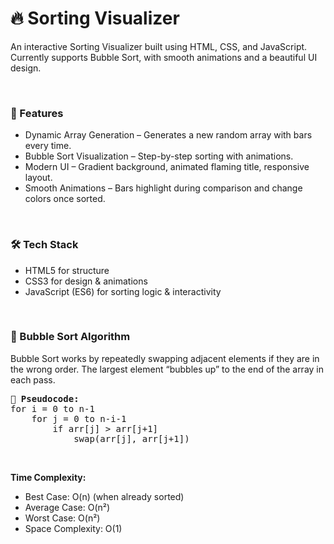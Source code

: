 <div><h1>🔥 Sorting Visualizer</h1>

<p>An interactive Sorting Visualizer built using HTML, CSS, and JavaScript.
Currently supports Bubble Sort, with smooth animations and a beautiful UI design.</p>
<br/>   

<h3>🎯 Features</h3>
<ul>
<li>Dynamic Array Generation – Generates a new random array with bars every time.</li>

<li>Bubble Sort Visualization – Step-by-step sorting with animations.</li>

<li>Modern UI – Gradient background, animated flaming title, responsive layout.</li>

<li>Smooth Animations – Bars highlight during comparison and change colors once sorted.</li>
</ul>
<br/>

<h3>🛠️ Tech Stack</h3>
<ul>
<li>HTML5 for structure</li>

<li>CSS3 for design & animations</li>

<li>JavaScript (ES6) for sorting logic & interactivity</li>
</ul>
<br/>


<h3>🧮 Bubble Sort Algorithm</h3>
<p>
Bubble Sort works by repeatedly swapping adjacent elements if they are in the wrong order.
The largest element “bubbles up” to the end of the array in each pass.</p> 
<pre>
<b>🔑 Pseudocode: </b>
for i = 0 to n-1
    for j = 0 to n-i-1
        if arr[j] > arr[j+1]
            swap(arr[j], arr[j+1])
</pre>
<br/>   
  
<b>Time Complexity:</b>
   
<ul>
<li>Best Case: O(n) (when already sorted)</li>

<li>Average Case: O(n²)</li>

<li>Worst Case: O(n²)</li>

<li>Space Complexity: O(1)</li>
</ul>    
      
</div>   
 



    
